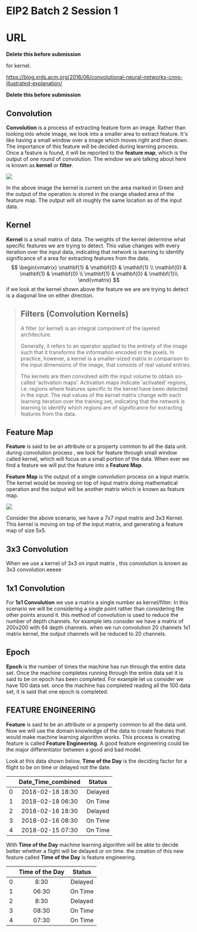 # EIP2 Batch 2 Session 1

# URL #

**Delete this before submission**

for kernel.

https://blog.xrds.acm.org/2016/06/convolutional-neural-networks-cnns-illustrated-explanation/

**Delete this before submission**

## Convolution

**Convolution** is a process of extracting feature form an image. Rather than looking into whole image, we look into a smaller area to extract feature. It's like having a small window over a image which moves right and  then down. The importance of this feature will be decided during learning process. Once a feature is found, it will be reported to the **feature map**, which is the output of one round of convolution. The window we are talking about here is known as **kernel** or **filter**.

![](/home/sahade/Desktop/DeepinScreenshot_select-area_20180930093607.png)

In the above image the kernel is current on the area marked in Green and the output of the operation is stored in the orange shaded area of the feature map. The output will sit roughly the same location as of the input data.

## Kernel

**Kernel** is a small matrix of data.  The weights of the kernel determine what specific features we are trying to detect. This value changes with every iteration over the input data, indicating that network is learning to identify significance of a area for extracting features from the data.
$$
\begin{vmatrix} 
\mathbf{1} & \mathbf{0} & \mathbf{1} \\
\mathbf{0} & \mathbf{1} & \mathbf{0} \\
\mathbf{1} & \mathbf{0} & \mathbf{1}\\
\end{vmatrix}
$$
if we look at the kernel shown above the feature we are are trying to detect is a diagonal line on either direction.



> ## Filters (Convolution Kernels)
>
> A filter (or kernel) is an integral component of the layered architecture.
>
> Generally, it refers to an operator applied to the entirety of the image such that it transforms the information encoded in the pixels. In practice, however, a kernel is a smaller-sized matrix in comparison to the input dimensions of the image, that consists of real valued entries.
>
> The kernels are then convolved with the input volume to obtain so-called ‘activation maps’. Activation maps indicate ‘activated’ regions, i.e. regions where features specific to the kernel have been detected in the input. The real values of the kernel matrix change with each learning iteration over the training set, indicating that the network is learning to identify which regions are of significance for extracting features from the data.

## Feature Map

**Feature** is said to be an attribute or a property common to all the data unit. during convolution process , we look for feature through small window called kernel, which will focus on a small portion of the data. When ever we find a feature we will put the feature into a **Feature Map**. 

**Feature Map** is the output of a single convolution process on a input matrix. The kernel would be moving on top of input matrix doing mathematical operation and the output will be another matrix which is known as feature map. 

![](/home/sahade/Desktop/DeepinScreenshot_select-area_20180930093607.png)

Consider the above scenario, we have a 7x7 input matrix and 3x3 Kernel. This kernel is moving on top of the input matrix, and generating a feature map of size 5x5.  



## 3x3 Convolution

When we use a kernel of 3x3 on input matrix , this convolution is known as 3x3 convolution.eeeee



## 1x1 Convolution

For **1x1 Convolution** we use a matrix a single number as kernel/filter. In this scenario we will be considering a single point rather than considering the other points around it. this method of convolution is used to reduce the number of depth channels.  for example lets consider we have a matrix of 200x200 with 64 depth channels. when we run  convolution  20 channels  1x1 matrix kernel, the output channels will be reduced to 20 channels.



## Epoch

**Epoch** is the number of times the machine has run through the entire data set. Once the machine completes running through  the entire data set it is said to be on epoch has been completed. For example let us consider we have 100 data set. once the machine has completed reading all the 100 data set, it is said that one epoch is completed. 



## FEATURE ENGINEERING

**Feature** is said to be an attribute or a property common to all the data unit. Now we will use the domain knowledge of the data to create features that would make machine learning algorithm works. This process is creating feature is called **Feature Engineering**. A good feature engineering could be the major differentiator between a good and bad model.

Look at this data shown below, **Time of the Day** is the  deciding factor for a flight to be on time or delayed not the date.  

|      | Date_Time_combined | Status  |
| :--: | :----------------: | :-----: |
|  0   |  2018-02-18 18:30  | Delayed |
|  1   |  2018-02-18 06:30  | On Time |
|  2   |  2018-02-16 18:30  | Delayed |
|  3   |  2018-02-16 08:30  | On Time |
|  4   |  2018-02-15 07:30  | On Time |

With **Time of the Day** machine learning algorithm will be able to decide better whether a flight will be delayed or on time. the creation of this new feature called **Time of the Day** is feature engineering.   

|      | Time of the Day | Status  |
| :--: | :-------------: | :-----: |
|  0   |      8:30       | Delayed |
|  1   |      06:30      | On Time |
|  2   |      8:30       | Delayed |
|  3   |      08:30      | On Time |
|  4   |      07:30      | On Time |